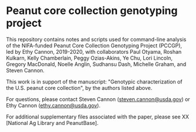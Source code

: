 # Peanut core collection genotyping project

This repository contains notes and scripts used for command-line analysis of
the NIFA-funded Peanut Core Collection Genotyping Project (PCCGP), led by 
Ethy Cannon, 2019-2020, with collaborators Paul Otyama, Roshan Kulkarn, Kelly Chamberlain, 
Peggy Ozias-Akins, Ye Chu, Lori Lincoln, Gregory MacDonald, Noelle Anglin, 
Sudhansu Dash, Michelle Graham, and Steven Cannon.

This work is in support of the manuscript:
"Genotypic characterization of the U.S. peanut core collection", by the authors listed above.

For questions, please contact Steven Cannon (steven.cannon@usda.gov) or
Ethy Cannon (ethy.cannon@usda.gov).

For additional supplementary files associated with the paper, please see XX
[National Ag Library and PeanutBase].

